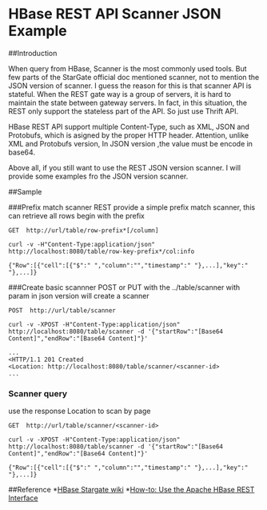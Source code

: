 HBase REST API Scanner JSON Example
====================

##Introduction

When query from HBase, Scanner is the most commonly used tools. But few parts of the StarGate official doc mentioned scanner, not to mention the JSON version of scanner. I guess the reason for this is that scanner API is stateful. When the REST gate way is a group of servers, it is hard to maintain the state between gateway servers. In fact, in this situation, the REST only support the stateless part of the API. So just use Thrift API.

HBase REST API support multiple Content-Type, such as XML, JSON and Protobufs, which is asigned by the proper HTTP header. Attention, unlike XML and Protobufs version, In JSON version ,the value must be encode in base64.

Above all, if you still want to use the REST JSON version scanner. I will provide some examples fro the JSON version scanner.

##Sample

###Prefix match scanner
REST provide a simple prefix match scanner, this can retrieve all rows begin with the prefix

```
GET  http://url/table/row-prefix*[/column]

curl -v -H"Content-Type:application/json" http://localhost:8080/table/row-key-prefix*/col:info

{"Row":[{"cell":[{"$":" ","column":"","timestamp":" "},...],"key":" "},...]}
```

###Create basic scannner
POST or PUT with the ../table/scanner with param in json version will create a scanner

```
POST  http://url/table/scanner 

curl -v -XPOST -H"Content-Type:application/json" http://localhost:8080/table/scanner -d '{"startRow":"[Base64 Content]","endRow":"[Base64 Content]"}'

...
<HTTP/1.1 201 Created
<Location: http://localhost:8080/table/scanner/<scanner-id>
...
```
### Scanner query
use the response Location to scan by page
```
GET  http://url/table/scanner/<scanner-id> 

curl -v -XPOST -H"Content-Type:application/json" http://localhost:8080/table/scanner -d '{"startRow":"[Base64 Content]","endRow":"[Base64 Content]"}'

{"Row":[{"cell":[{"$":" ","column":"","timestamp":" "},...],"key":" "},...]}
```

##Reference
*[HBase Stargate wiki](http://wiki.apache.org/hadoop/Hbase/Stargate)
*[How-to: Use the Apache HBase REST Interface](http://blog.cloudera.com/blog/2013/03/how-to-use-the-apache-hbase-rest-interface-part-1/)

